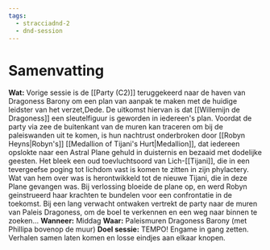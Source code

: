```yaml
---
tags:
  - stracciadnd-2
  - dnd-session
---
```

# Samenvatting
**Wat:** Vorige sessie is de [[Party (C2)]] teruggekeerd naar de haven van Dragoness Barony om een plan van aanpak te maken met de huidige leidster van het verzet,Dede. De uitkomst hiervan is dat [[Willemijn de Dragoness]] een sleutelfiguur is geworden in iedereen's plan. Voordat de party via zee de buitenkant van de muren kan traceren om bij de paleiswanden uit te komen, is hun nachtrust onderbroken door [[Robyn Heyns|Robyn's]] [[Medallion of Tijani's Hurt|Medallion]], dat iedereen opslokte naar een Astral Plane gehuld in duisternis en bezaaid met dodelijke geesten. Het bleek een oud toevluchtsoord van Lich-[[Tijani]], die in een tevergeefse poging tot lichdom vast is komen te zitten in zijn phylactery. Wat van hem over was is herontwikkeld tot de nieuwe Tijani, die in deze Plane gevangen was. Bij verlossing bloeide de plane op, en werd Robyn geinstrueerd haar krachten te bundelen voor een confrontatie in de toekomst. Bij een lang verwacht ontwaken vertrekt de party naar de muren van Paleis Dragoness, om de boel te verkennen en een weg naar binnen te zoeken...
**Wanneer:** Middag
**Waar:** Paleismuren Dragoness Barony (met Phillipa bovenop de muur)
**Doel sessie:** TEMPO! Engame in gang zetten. Verhalen samen laten komen en losse eindjes aan elkaar knopen.